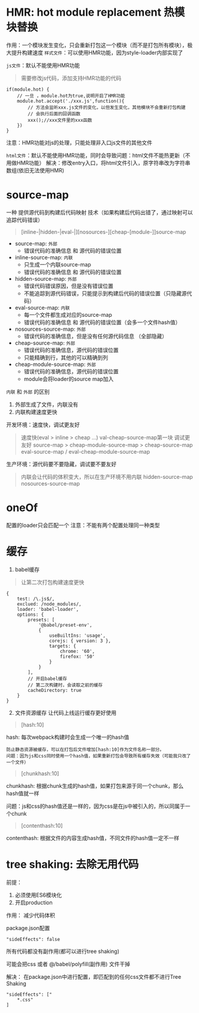 # HMR: hot module replacement 热模块替换
作用：一个模块发生变化，只会重新打包这一个模块（而不是打包所有模块），极大提升构建速度
`样式文件`：可以使用HMR功能，因为style-loader内部实现了

`js文件`：默认不能使用HMR功能

> 需要修改js代码，添加支持HMR功能的代码
    
    if(module.hot) {
        // 一旦 ，module.hot为true,说明开启了HMR功能
        module.hot.accept('./xxx.js',function(){
            // 方法会监听xxx.js文件的变化，以但发生变化，其他模块不会重新打包构建
            // 会执行后面的回调函数
            xxx();//xxx文件里的xxx函数
        })
    }
    
注意：HMR功能对js的处理，只能处理非入口js文件的其他文件

`html文件`：默认不能使用HMR功能，同时会导致问题：html文件不能热更新（不用做HMR功能）
    解决：修改entry入口，将html文件引入，原字符串改为字符串数组(依旧无法使用HMR)
    

# source-map
一种 提供源代码到构建后代码映射 技术（如果构建后代码出错了，通过映射可以追踪代码错误）
> [inline-|hidden-|eval-|][nosources-][cheap-[module-]]source-map
* source-map: `外部`
    *  错误代码的准确信息 和 源代码的错误位置
* inline-source-map: `内联`
    * 只生成一个内联source-map
    * 错误代码的准确信息 和 源代码的错误位置
* hidden-source-map: `外部`
    * 错误代码错误原因，但是没有错误位置
    * 不能追踪到源代码错误，只能提示到构建后代码的错误位置（只隐藏源代码）
* eval-source-map: `内联`
    * 每一个文件都生成对应的source-map
    * 错误代码的准确信息 和 源代码的错误位置（会多一个文件hash值）
* nosources-source-map: `外部`
    * 错误代码的准确信息，但是没有任何源代码信息 （全部隐藏）
* cheap-source-map: `外部`
    * 错误代码的准确信息，源代码的错误位置
    * 只能精确到行，其他的可以精确到列
* cheap-module-source-map: `外部`
    * 错误代码的准确信息，源代码的错误位置
    * module会将loader的source map加入

`内联` 和 `外部` 的区别
1. 外部生成了文件，内联没有
2. 内联构建速度更快

开发环境：速度快，调试更友好
> 速度快(eval > inline > cheap ...)  val-cheap-source-map第一块
> 调试更友好 source-map > cheap-module-source-map > cheap-source-map
eval-source-map / eval-cheap-module-source-map

生产环境：源代码要不要隐藏，调试要不要友好
> 内联会让代码的体积变大，所以在生产环境不用内联
hidden-source-map
nosources-source-map


# oneOf 
配置的loader只会匹配一个
注意：不能有两个配置处理同一种类型

# 缓存
1. babel缓存
> 让第二次打包构建速度更快

    {
        test: /\.js$/,
        exclued: /node_modules/,
        loader: 'babel-loader',
        options: {
            presets: [
                '@babel/preset-env',
                {
                    useBuiltIns: 'usage',
                    corejs: { version: 3 },
                    targets: {
                        chrome: '60',
                        firefox: '50'
                    }
                }
            ],
            // 开启babel缓存
            // 第二次构建时，会读取之前的缓存
            cacheDirectory: true
        }
    }
2. 文件资源缓存
让代码上线运行缓存更好使用
> [hash:10]

hash: 每次webpack构建时会生成一个唯一的hash值
    
    防止静态资源被缓存，可以在打包后文件增加[hash:10]作为文件名称一部分。
    问题：因为js和css同时使用一个hash值，如果重新打包会导致所有缓存失效（可能我只改了一个文件）
> [chunkhash:10]

chunkhash: 根据chunk生成的hash值，如果打包来源于同一个chunk，那么hash值就一样

问题：js和css的hash值还是一样的，因为css是在js中被引入的，所以同属于一个chunk

> [contenthash:10]

contenthash: 根据文件的内容生成hash值，不同文件的hash值一定不一样

# tree shaking: 去除无用代码
前提：
1. 必须使用ES6模块化
2. 开启production

作用：
减少代码体积

package.json配置

    "sideEffects": false

所有代码都没有副作用(都可以进行tree shaking)

可能会把css 或者 @/babel/polyfill(副作用) 文件干掉

解决：
在package.json中进行配置，即匹配到的任何css文件都不进行Tree Shaking
    
    "sideEffects": ["
        *.css"
    ]




